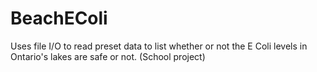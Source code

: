 # BeachEColi
Uses file I/O to read preset data to list whether or not the E Coli levels in Ontario's lakes are safe or not. (School project)
